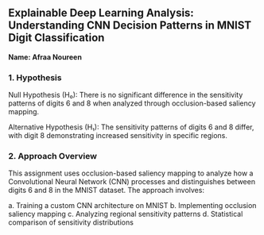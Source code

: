 ## Explainable Deep Learning Analysis: Understanding CNN Decision Patterns in MNIST Digit Classification
**Name: Afraa Noureen**

### 1. Hypothesis
Null Hypothesis (H₀): There is no significant difference in the sensitivity patterns of digits 6 and 8 when analyzed through occlusion-based saliency mapping.

Alternative Hypothesis (H₁): The sensitivity patterns of digits 6 and 8 differ, with digit 8 demonstrating increased sensitivity in specific regions.

### 2. Approach Overview
This assignment uses occlusion-based saliency mapping to analyze how a Convolutional Neural Network (CNN) processes and distinguishes between digits 6 and 8 in the MNIST dataset. The approach involves:

a. Training a custom CNN architecture on MNIST
b. Implementing occlusion saliency mapping
c. Analyzing regional sensitivity patterns
d. Statistical comparison of sensitivity distributions
